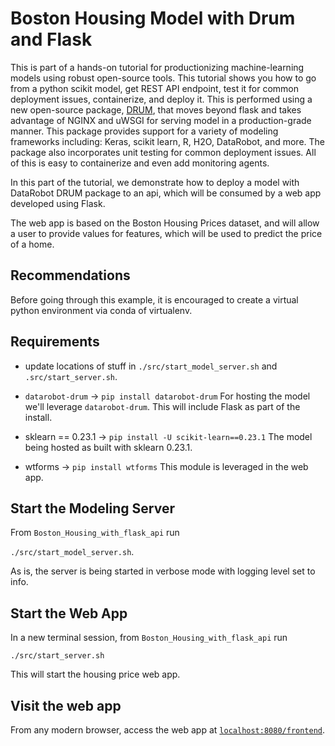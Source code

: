 # Boston Housing Model with Drum and Flask

This is part of a hands-on tutorial for productionizing machine-learning models using robust open-source tools.  This tutorial shows you how to go from a python scikit model, get REST API endpoint, test it for common deployment issues, containerize, and deploy it.  This is performed using a new open-source package, [DRUM](https://github.com/datarobot/datarobot-user-models), that moves beyond flask and takes advantage of NGINX and uWSGI for serving model in a production-grade manner.   This package provides support for a variety of modeling frameworks including: Keras, scikit learn, R, H2O, DataRobot, and more.  The package also incorporates unit testing for common deployment issues.  All of this is easy to containerize and even add monitoring agents.  

In this part of the tutorial, we demonstrate how to deploy a model with DataRobot DRUM package to an api, which will be consumed by a web app developed using Flask.  

The web app is based on the Boston Housing Prices dataset, and will allow a user to provide values for features, which will be used to predict the price of a home.  

## Recommendations

Before going through this example, it is encouraged to create a virtual python environment via conda of virtualenv.  

## Requirements

* update locations of stuff in `./src/start_model_server.sh` and `.src/start_server.sh`.  

* `datarobot-drum` -> `pip install datarobot-drum`
For hosting the model we'll leverage `datarobot-drum`.  This will include Flask as part of the install. 

* sklearn == 0.23.1 -> `pip install -U scikit-learn==0.23.1`
The model being hosted as built with sklearn 0.23.1.  

* wtforms -> `pip install wtforms`
This module is leveraged in the web app.  

## Start the Modeling Server 

From `Boston_Housing_with_flask_api` run 

`./src/start_model_server.sh`.

As is, the server is being started in verbose mode with logging level set to info.  

## Start the Web App

In a new terminal session, from `Boston_Housing_with_flask_api` run 

`./src/start_server.sh`

This will start the housing price web app.  

## Visit the web app

From any modern browser, access the web app at [`localhost:8080/frontend`](http://localhost:8080/frontend).  

